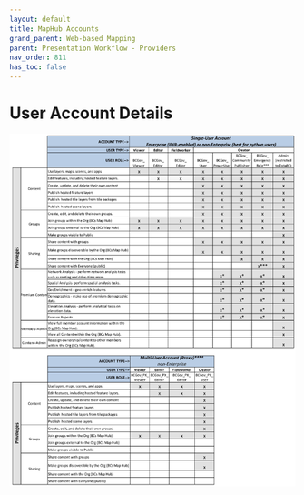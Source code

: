 ```yaml
---
layout: default
title: MapHub Accounts
grand_parent: Web-based Mapping
parent: Presentation Workflow - Providers
nav_order: 811
has_toc: false
---
```


# User Account Details

![Single and Multi User account details](images/user_details.jpg)
